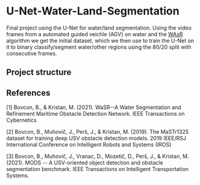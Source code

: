 # U-Net-Water-Land-Segmentation

Final project using the U-Net for water/land segmentation. Using the video frames from a automated guided veichle (AGV) on water and the [WAsR](https://github.com/lojzezust/WaSR) algorithm we get the initial dataset, which we then use to train the U-Net on it to binary classify/segment water/other regions using the 80/20 split with consecutive frames.

## Project structure


## References

[1] Bovcon, B., & Kristan, M. (2021). WaSR--A Water Segmentation and Refinement Maritime Obstacle Detection Network. IEEE Transactions on Cybernetics

[2] Bovcon, B., Muhovič, J., Perš, J., & Kristan, M. (2019). The MaSTr1325 dataset for training deep USV obstacle detection models. 2019 IEEE/RSJ International Conference on Intelligent Robots and Systems (IROS)

[3] Bovcon, B., Muhovič, J., Vranac, D., Mozetič, D., Perš, J., & Kristan, M. (2021). MODS -- A USV-oriented object detection and obstacle segmentation benchmark. IEEE Transactions on Intelligent Transportation Systems.
